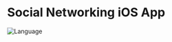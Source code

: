 # Social Networking iOS App

![Language](https://img.shields.io/badge/language-Swift%203-orange.svg)
